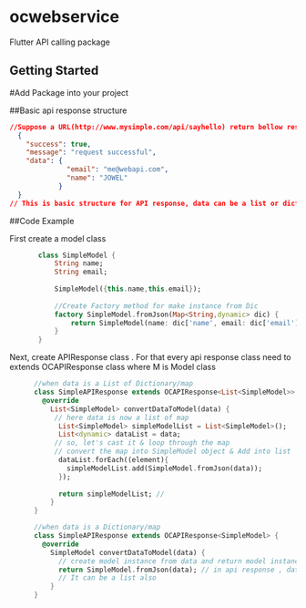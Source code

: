 # ocwebservice

 Flutter API calling package 
## Getting Started
#Add Package into your project

##Basic api response structure 
```json
//Suppose a URL(http://www.mysimple.com/api/sayhello) return bellow response.
  {
    "success": true,
    "message": "request successful",
    "data": {
              "email": "me@webapi.com",
              "name": "JOWEL"
            }
  }
// This is basic structure for API response, data can be a list or dictionary.   
```
##Code Example

First create a model class 
 ```dart
        class SimpleModel {
            String name;
            String email;
    
            SimpleModel({this.name,this.email});
    
            //Create Factory method for make instance from Dic
            factory SimpleModel.fromJson(Map<String,dynamic> dic) {
                return SimpleModel(name: dic['name', email: dic['email']]);
            }
        }
```
Next, create APIResponse class . For that every api response class need to extends OCAPIResponse<M> class where M is Model class 
```dart
      //when data is a List of Dictionary/map
      class SimpleAPIResponse extends OCAPIResponse<List<SimpleModel>> {
        @override
          List<SimpleModel> convertDataToModel(data) {
           // here data is now a list of map
            List<SimpleModel> simpleModelList = List<SimpleModel>();
            List<dynamic> dataList = data;
           // so, let's cast it & loop through the map 
           // convert the map into SimpleModel object & Add into list
            dataList.forEach((element){
              simpleModelList.add(SimpleModel.fromJson(data));
            });
           
            return simpleModelList; // 
          }
      }

      //when data is a Dictionary/map
      class SimpleAPIResponse extends OCAPIResponse<SimpleModel> {
        @override
          SimpleModel convertDataToModel(data) {
            // create model instance from data and return model instance
            return SimpleModel.fromJson(data); // in api response , data is Dictionary. 
            // It can be a list also 
          }
      } 
```  



